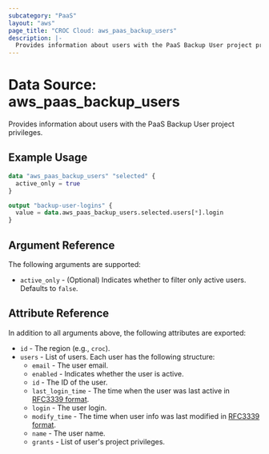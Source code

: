 ```yaml
---
subcategory: "PaaS"
layout: "aws"
page_title: "CROC Cloud: aws_paas_backup_users"
description: |-
  Provides information about users with the PaaS Backup User project privileges.
---
```


[RFC3339 format]: https://datatracker.ietf.org/doc/html/rfc3339#section-5.8

# Data Source: aws_paas_backup_users

Provides information about users with the PaaS Backup User project privileges.

## Example Usage

```terraform
data "aws_paas_backup_users" "selected" {
  active_only = true
}

output "backup-user-logins" {
  value = data.aws_paas_backup_users.selected.users[*].login
}
```

## Argument Reference

The following arguments are supported:

* `active_only` - (Optional) Indicates whether to filter only active users. Defaults to `false`.

## Attribute Reference

In addition to all arguments above, the following attributes are exported:

* `id` - The region (e.g., `croc`).
* `users` - List of users. Each user has the following structure:
    * `email` - The user email.
    * `enabled` - Indicates whether the user is active.
    * `id` - The ID of the user.
    * `last_login_time` - The time when the user was last active in [RFC3339 format].
    * `login` - The user login.
    * `modify_time` - The time when user info was last modified in [RFC3339 format].
    * `name` - The user name.
    * `grants` - List of user's project privileges.
